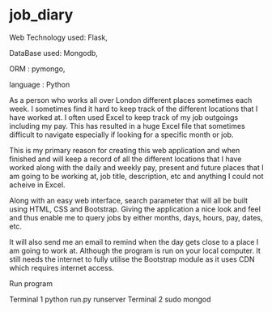 # job_diary

Web Technology used:  Flask,

DataBase used:  Mongodb,

ORM :  pymongo,

language : Python


As a person who works all over London different places sometimes each week. I sometimes find it hard to keep track of the different locations that I have worked at. I often used Excel to keep track of my job outgoings including my pay. This has resulted in a huge Excel file that sometimes difficult to navigate especially if looking for a specific month or job.

This is my primary reason for creating this web application and when finished and will keep a record of all the different locations that I have worked along with the daily and weekly pay, present and future places that I am going to be working at, job title, description, etc and anything I could not acheive in Excel.

Along with an easy web interface, search parameter that will all be built using HTML, CSS and Bootstrap. Giving the application a nice look and feel and thus enable me to query jobs by either months, days, hours, pay, dates, etc.

It will also send me an email to remind when the day gets close to a place I am going to work at.
Although the program is run on your local computer. It still needs the internet to fully utilise the Bootstrap
module as it uses CDN which requires internet access.


Run program

Terminal 1  python run.py runserver
Terminal 2  sudo mongod
